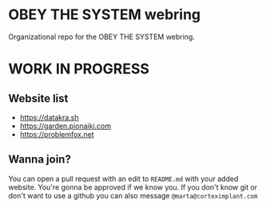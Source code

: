 # OBEY THE SYSTEM webring
Organizational repo for the OBEY THE SYSTEM webring.

# WORK IN PROGRESS

## Website list
- https://datakra.sh
- https://garden.pionaiki.com
- https://problemfox.net

## Wanna join?
You can open a pull request with an edit to `README.md` with your added website. You're gonna be approved if we know you. If you don't know git or don't want to use a github you can also message `@marta@corteximplant.com`
